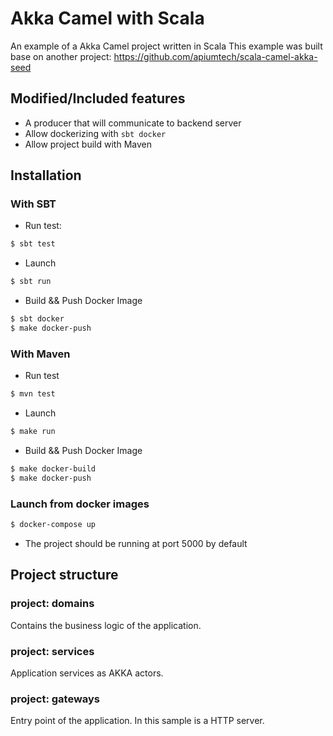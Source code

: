 # Akka Camel with Scala
An example of a Akka Camel project written in Scala
This example was built base on another project: https://github.com/apiumtech/scala-camel-akka-seed

## Modified/Included features
- A producer that will communicate to backend server
- Allow dockerizing with `sbt docker`
- Allow project build with Maven

## Installation

### With SBT

- Run test:
```sh
$ sbt test
```

- Launch
```sh
$ sbt run
```

- Build && Push Docker Image
```sh
$ sbt docker
$ make docker-push
```

### With Maven

- Run test
```sh
$ mvn test
```

- Launch
```sh
$ make run
```

- Build && Push Docker Image
```sh
$ make docker-build
$ make docker-push
```

### Launch from docker images
```sh
$ docker-compose up
```

- The project should be running at port 5000 by default

## Project structure

### project: domains

Contains the business logic of the application.

### project: services

Application services as AKKA actors.

### project: gateways

Entry point of the application. In this sample is a HTTP server.

